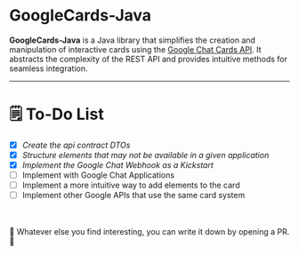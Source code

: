 # GoogleCards-Java

**GoogleCards-Java** is a Java library that simplifies the creation and manipulation of interactive cards using the [Google Chat Cards API](https://developers.google.com/workspace/chat/api/reference/rest/v1/cards). It abstracts the complexity of the REST API and provides intuitive methods for seamless integration.

---

# 🗒️ To-Do List
- [x] *Create the api contract DTOs*
- [x] *Structure elements that may not be available in a given application*
- [x] *Implement the Google Chat Webhook as a Kickstart*
- [ ] Implement with Google Chat Applications
- [ ] Implement a more intuitive way to add elements to the card
- [ ] Implement other Google APIs that use the same card system 
<br/>
<br/>
🌟 Whatever else you find interesting, you can write it down by opening a PR. 🌟